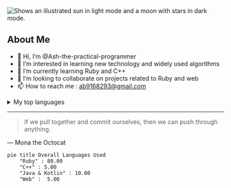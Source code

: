 <picture>
  <source media="(prefers-color-scheme: dark)" srcset="https://www.dropbox.com/s/3tkccxf9g43r4ml/Forest-Matrices_2880_Lede.jpg?raw=1">
  <source media="(prefers-color-scheme: light)" srcset="https://www.dropbox.com/s/3tkccxf9g43r4ml/Forest-Matrices_2880_Lede.jpg?raw=1">
  <img alt="Shows an illustrated sun in light mode and a moon with stars in dark mode." src="https://user-images.githubusercontent.com/25423296/163456779-a8556205-d0a5-45e2-ac17-42d089e3c3f8.png">
</picture>

## About Me

<!-- TO DO: add more details about me later -->
- 👋 Hi, I’m @Ash-the-practical-programmer
- 👀 I’m interested in learning new technology and widely used algorithms 
- 🌱 I’m currently learning Ruby and C++
- 💞️ I’m looking to collaborate on projects related to Ruby and web
- 📫 How to reach me : ab9168293@gmail.com

<details>
<summary>My top languages</summary>

| Rank |   Languages   |
|-----:|---------------|
|     1|       Ruby    |
|     2|       C++     |
|     3|       JS      |

</details>


---
> If we pull together and commit ourselves, then we can push through anything.

— Mona the Octocat

```mermaid
pie title Overall Languages Used
    "Ruby" : 80.00
    "C++" : 5.00
    "Java & Kotlin" : 10.00
    "Web" :  5.00
```
